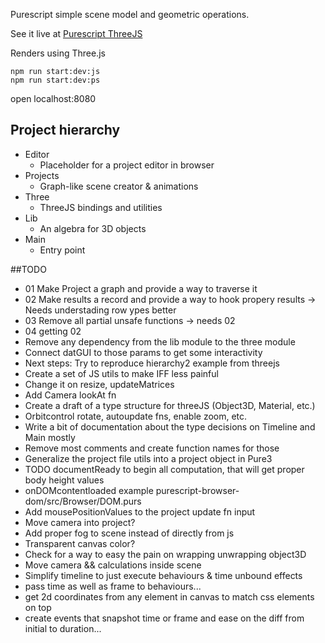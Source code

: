 Purescript simple scene model and geometric operations. 

See it live at [Purescript ThreeJS](https://rlucha.github.io/purescript-threejs/)

Renders using Three.js 

```
npm run start:dev:js
npm run start:dev:ps
```

open localhost:8080


## Project hierarchy
- Editor
  - Placeholder for a project editor in browser
- Projects
  - Graph-like scene creator & animations
- Three
  - ThreeJS bindings and utilities
- Lib
  - An algebra for 3D objects
- Main
  - Entry point

##TODO
- 01 Make Project a graph and provide a way to traverse it
- 02 Make results a record and provide a way to hook propery results -> Needs understading row ypes better
- 03 Remove all partial unsafe functions -> needs 02
- 04 getting 02 
- Remove any dependency from the lib module to the three module
- Connect datGUI to those params to get some interactivity
- Next steps: Try to reproduce hierarchy2 example from threejs 
- Create a set of JS utils to make IFF less painful
- Change it on resize, updateMatrices
- Add Camera lookAt fn
- Create a draft of a type structure for threeJS (Object3D, Material, etc.)
- Orbitcontrol rotate, autoupdate fns, enable zoom, etc.
- Write a bit of documentation about the type decisions on Timeline and Main mostly
- Remove most comments and create function names for those
- Generalize the project file utils into a project object in Pure3
- TODO documentReady to begin all computation, that will get proper body height values
- onDOMcontentloaded example purescript-browser-dom/src/Browser/DOM.purs
- Add mousePositionValues to the project update fn input
- Move camera into project?
- Add proper fog to scene instead of directly from js
- Transparent canvas color?
- Check for a way to easy the pain on wrapping unwrapping object3D
- Move camera && calculations inside scene
- Simplify timeline to just execute behaviours & time unbound effects
- pass time as well as frame to behaviours...
- get 2d coordinates from any element in canvas to match css elements on top
- create events that snapshot time or frame and ease on the diff from initial to duration...
